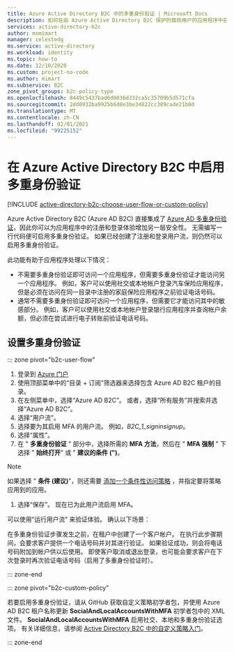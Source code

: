 ```yaml
---
title: Azure Active Directory B2C 中的多重身份验证 | Microsoft Docs
description: 如何在由 Azure Active Directory B2C 保护的面向用户的应用程序中启用多重身份验证。
services: active-directory-b2c
author: msmimart
manager: celestedg
ms.service: active-directory
ms.workload: identity
ms.topic: how-to
ms.date: 12/10/2020
ms.custom: project-no-code
ms.author: mimart
ms.subservice: B2C
zone_pivot_groups: b2c-policy-type
ms.openlocfilehash: 8449c5437bad6d0036d332ca5c35709b5d571cfa
ms.sourcegitcommit: 2dd0932ba9925b6d8e3be34822cc389cade21b0d
ms.translationtype: MT
ms.contentlocale: zh-CN
ms.lasthandoff: 02/01/2021
ms.locfileid: "99225152"
---
```

# <a name="enable-multi-factor-authentication-in-azure-active-directory-b2c"></a>在 Azure Active Directory B2C 中启用多重身份验证

[!INCLUDE [active-directory-b2c-choose-user-flow-or-custom-policy](../../includes/active-directory-b2c-choose-user-flow-or-custom-policy.md)]

Azure Active Directory B2C (Azure AD B2C) 直接集成了 [Azure AD 多重身份验证](../active-directory/authentication/concept-mfa-howitworks.md)，因此你可以为应用程序中的注册和登录体验增加另一层安全性。 无需编写一行代码便可启用多重身份验证。 如果已经创建了注册和登录用户流，则仍然可以启用多重身份验证。

此功能有助于应用程序处理以下情况：

- 不需要多重身份验证即可访问一个应用程序，但需要多重身份验证才能访问另一个应用程序。 例如，客户可以使用社交或本地帐户登录汽车保险应用程序，但是必须在访问在同一目录中注册的家庭保险应用程序之前验证电话号码。
- 通常不需要多重身份验证即可访问一个应用程序，但需要它才能访问其中的敏感部分。 例如，客户可以使用社交或本地帐户登录银行应用程序并查询帐户余额，但必须在尝试进行电子转账前验证电话号码。

## <a name="set-multi-factor-authentication"></a>设置多重身份验证

::: zone pivot="b2c-user-flow"

1. 登录到 [Azure 门户](https://portal.azure.com)
1. 使用顶部菜单中的“目录 + 订阅”筛选器来选择包含 Azure AD B2C 租户的目录。
1. 在左侧菜单中，选择“Azure AD B2C”。 或者，选择“所有服务”并搜索并选择“Azure AD B2C”。
1. 选择“用户流”。
1. 选择要为其启用 MFA 的用户流。 例如，*B2C_1_signinsignup*。
1. 选择“属性”。
1. 在 " **多重身份验证** " 部分中，选择所需的 **MFA 方法**，然后在 " **MFA 强制** " 下选择 " **始终打开**" 或 " **建议的条件 (")**。
  > [!NOTE]
  > 如果选择 " **条件 (建议)**"，则还需要 [添加一个条件性访问策略](conditional-access-identity-protection-setup.md#add-a-conditional-access-policy) ，并指定要将策略应用到的应用。
1. 选择“保存”。 现在已为此用户流启用 MFA。

可以使用“运行用户流”  来验证体验。 确认以下场景：

在多重身份验证步骤发生之前，在租户中创建了一个客户帐户。 在执行此步骤期间，会要求客户提供一个电话号码并对其进行验证。 如果验证成功，则会将电话号码附加到帐户供以后使用。 即使客户取消或退出登录，也可能会要求客户在下次登录时再次验证电话号码（启用了多重身份验证时）。

::: zone-end

::: zone pivot="b2c-custom-policy"

若要启用多重身份验证，请从 GitHub 获取自定义策略初学者包，并使用 Azure AD B2C 租户名称更新 **SocialAndLocalAccountsWithMFA** 初学者包中的 XML 文件。 **SocialAndLocalAccountsWithMFA** 启用社交、本地和多重身份验证选项。 有关详细信息，请参阅 [Active Directory B2C 中的自定义策略入门](custom-policy-get-started.md)。 

::: zone-end
